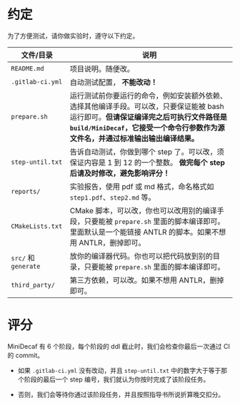 # 约定
为了方便测试，请你做实验时，遵守以下约定。

| 文件/目录 | 说明 |
| --- | --- |
| `README.md` | 项目说明。随便改。 |
| `.gitlab-ci.yml` | 自动测试配置， **不能改动！** |
| `prepare.sh` | 运行测试前你要运行的命令，例如安装额外依赖、选择其他编译手段。可以改，只要保证能被 bash 运行即可。**但请保证编译完之后可执行文件路径是 `build/MiniDecaf`，它接受一个命令行参数作为源文件名，并通过标准输出输出编译结果。** |
| `step-until.txt` | 告诉自动测试，你做到哪个 step 了。可以改，须保证内容是 1 到 12 的一个整数。 **做完每个 step 后请及时修改，避免影响评分！** |
| `reports/` | 实验报告，使用 pdf 或 md 格式，命名格式如 `step1.pdf`、`step2.md` 等。 |
| `CMakeLists.txt` | CMake 脚本，可以改，你也可以改用别的编译手段，只要能被 `prepare.sh` 里面的脚本编译即可。里面默认是一个能链接 ANTLR 的脚本。如果不想用 ANTLR，删掉即可。 |
| `src/` 和 `generate` | 放你的编译器代码。你也可以把代码放到别的目录，只要能被 `prepare.sh` 里面的脚本编译即可。 |
| `third_party/` | 第三方依赖，可以改。如果不想用 ANTLR，删掉即可。 |


# 评分
MiniDecaf 有 6 个阶段，每个阶段的 ddl 截止时，我们会检查你最后一次通过 CI 的 commit。

* 如果 `.gitlab-ci.yml` 没有改动，并且 `step-until.txt` 中的数字大于等于那个阶段的最后一个 step 编号，我们就认为你按时完成了该阶段任务。

* 否则，我们会等待你通过该阶段任务，并且按照指导书所说折算晚交扣分。
